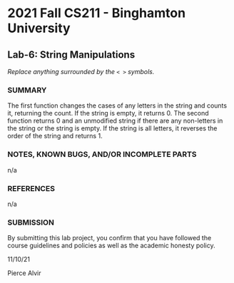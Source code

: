 # 2021 Fall CS211 - Binghamton University

## Lab-6: String Manipulations

*Replace anything surrounded by the `< >` symbols.*

### SUMMARY

The first function changes the cases of any letters in the string and counts it, returning the count. If the string is empty, it returns 0. The second function returns 0 and an unmodified string if there are any non-letters in the string or the string is empty. If the string is all letters, it reverses the order of the string and returns 1. 

### NOTES, KNOWN BUGS, AND/OR INCOMPLETE PARTS

n/a

### REFERENCES

n/a

### SUBMISSION

By submitting this lab project, you confirm that you have followed the course guidelines and policies as well as the academic honesty policy.

11/10/21

Pierce Alvir

